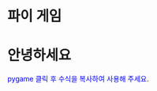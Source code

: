 <!DOCTTYPE html>
<html lang ="ko">
  
<head>
  <meta charset = "UTF-8">
  <meta name = "viewport" content="widhth=device-width, initial-scale=1.0">
  <h1>파이 게임</h1>
  <style>
    p { color : blue; }
  </style>
</head>

<body>
  <h1>안녕하세요</h1>
  <p>pygame 클릭 후 수식을 복사하여 사용해 주세요.</p>
</body>
